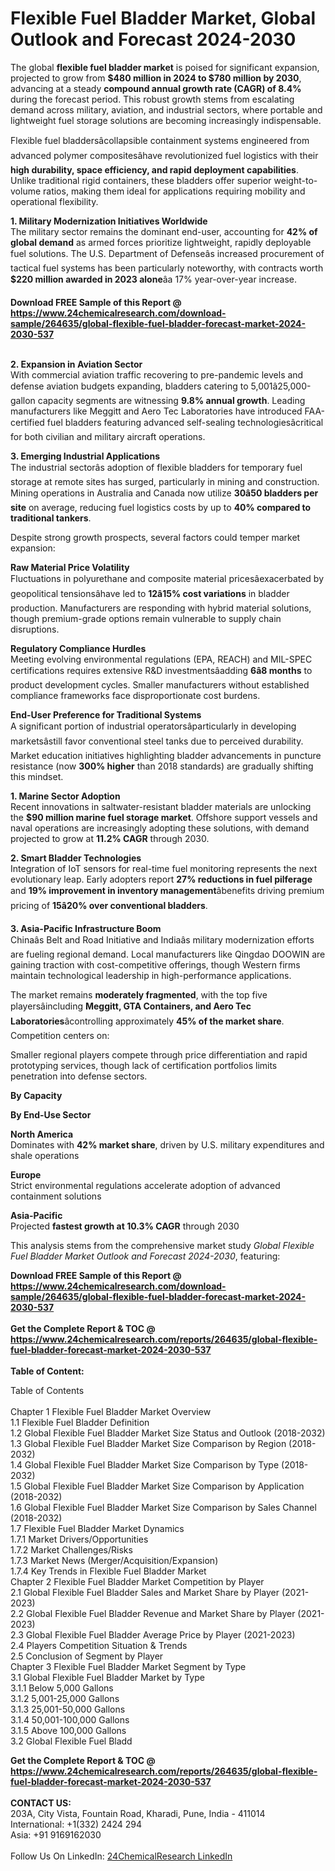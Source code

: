 <h1>Flexible Fuel Bladder Market, Global Outlook and Forecast 2024-2030</h1><p>The global <strong>flexible fuel bladder market</strong> is poised for significant expansion, projected to grow from <strong>$480 million in 2024 to $780 million by 2030</strong>, advancing at a steady <strong>compound annual growth rate (CAGR) of 8.4%</strong> during the forecast period. This robust growth stems from escalating demand across military, aviation, and industrial sectors, where portable and lightweight fuel storage solutions are becoming increasingly indispensable.</p><p>Flexible fuel bladdersâcollapsible containment systems engineered from advanced polymer compositesâhave revolutionized fuel logistics with their <strong>high durability, space efficiency, and rapid deployment capabilities</strong>. Unlike traditional rigid containers, these bladders offer superior weight-to-volume ratios, making them ideal for applications requiring mobility and operational flexibility.</p><p><strong>1. Military Modernization Initiatives Worldwide</strong><br>
The military sector remains the dominant end-user, accounting for <strong>42% of global demand</strong> as armed forces prioritize lightweight, rapidly deployable fuel solutions. The U.S. Department of Defenseâs increased procurement of tactical fuel systems has been particularly noteworthy, with contracts worth <strong>$220 million awarded in 2023 alone</strong>âa 17% year-over-year increase.</p><div><b>Download FREE Sample of this Report @ 
            <a href="https://www.24chemicalresearch.com/download-sample/264635/global-flexible-fuel-bladder-forecast-market-2024-2030-537">
            https://www.24chemicalresearch.com/download-sample/264635/global-flexible-fuel-bladder-forecast-market-2024-2030-537</a></b></div><br><p><strong>2. Expansion in Aviation Sector</strong><br>
With commercial aviation traffic recovering to pre-pandemic levels and defense aviation budgets expanding, bladders catering to 5,001â25,000-gallon capacity segments are witnessing <strong>9.8% annual growth</strong>. Leading manufacturers like Meggitt and Aero Tec Laboratories have introduced FAA-certified fuel bladders featuring advanced self-sealing technologiesâcritical for both civilian and military aircraft operations.</p><p><strong>3. Emerging Industrial Applications</strong><br>
The industrial sectorâs adoption of flexible bladders for temporary fuel storage at remote sites has surged, particularly in mining and construction. Mining operations in Australia and Canada now utilize <strong>30â50 bladders per site</strong> on average, reducing fuel logistics costs by up to <strong>40% compared to traditional tankers</strong>.</p><p>Despite strong growth prospects, several factors could temper market expansion:</p><p><strong>Raw Material Price Volatility</strong><br>
	Fluctuations in polyurethane and composite material pricesâexacerbated by geopolitical tensionsâhave led to <strong>12â15% cost variations</strong> in bladder production. Manufacturers are responding with hybrid material solutions, though premium-grade options remain vulnerable to supply chain disruptions.</p><p><strong>Regulatory Compliance Hurdles</strong><br>
	Meeting evolving environmental regulations (EPA, REACH) and MIL-SPEC certifications requires extensive R&amp;D investmentsâadding <strong>6â8 months</strong> to product development cycles. Smaller manufacturers without established compliance frameworks face disproportionate cost burdens.</p><p><strong>End-User Preference for Traditional Systems</strong><br>
	A significant portion of industrial operatorsâparticularly in developing marketsâstill favor conventional steel tanks due to perceived durability. Market education initiatives highlighting bladder advancements in puncture resistance (now <strong>300% higher</strong> than 2018 standards) are gradually shifting this mindset.</p><p><strong>1. Marine Sector Adoption</strong><br>
Recent innovations in saltwater-resistant bladder materials are unlocking the <strong>$90 million marine fuel storage market</strong>. Offshore support vessels and naval operations are increasingly adopting these solutions, with demand projected to grow at <strong>11.2% CAGR</strong> through 2030.</p><p><strong>2. Smart Bladder Technologies</strong><br>
Integration of IoT sensors for real-time fuel monitoring represents the next evolutionary leap. Early adopters report <strong>27% reductions in fuel pilferage</strong> and <strong>19% improvement in inventory management</strong>âbenefits driving premium pricing of <strong>15â20% over conventional bladders</strong>.</p><p><strong>3. Asia-Pacific Infrastructure Boom</strong><br>
Chinaâs Belt and Road Initiative and Indiaâs military modernization efforts are fueling regional demand. Local manufacturers like Qingdao DOOWIN are gaining traction with cost-competitive offerings, though Western firms maintain technological leadership in high-performance applications.</p><p>The market remains <strong>moderately fragmented</strong>, with the top five playersâincluding <strong>Meggitt, GTA Containers, and Aero Tec Laboratories</strong>âcontrolling approximately <strong>45% of the market share</strong>. Competition centers on:</p><p>Smaller regional players compete through price differentiation and rapid prototyping services, though lack of certification portfolios limits penetration into defense sectors.</p><p><strong>By Capacity</strong></p><p><strong>By End-Use Sector</strong></p><p><strong>North America</strong><br>
	Dominates with <strong>42% market share</strong>, driven by U.S. military expenditures and shale operations</p><p><strong>Europe</strong><br>
	Strict environmental regulations accelerate adoption of advanced containment solutions</p><p><strong>Asia-Pacific</strong><br>
	Projected <strong>fastest growth at 10.3% CAGR</strong> through 2030</p><p>This analysis stems from the comprehensive market study <em>Global Flexible Fuel Bladder Market Outlook and Forecast 2024-2030</em>, featuring:</p><div><b>Download FREE Sample of this Report @ 
            <a href="https://www.24chemicalresearch.com/download-sample/264635/global-flexible-fuel-bladder-forecast-market-2024-2030-537">
            https://www.24chemicalresearch.com/download-sample/264635/global-flexible-fuel-bladder-forecast-market-2024-2030-537</a></b></div><br><div><b>Get the Complete Report & TOC @ 
            <a href="https://www.24chemicalresearch.com/reports/264635/global-flexible-fuel-bladder-forecast-market-2024-2030-537">
            https://www.24chemicalresearch.com/reports/264635/global-flexible-fuel-bladder-forecast-market-2024-2030-537</a></b></div><br>
            <b>Table of Content:</b><p>Table of Contents<br />
<br />
Chapter 1 Flexible Fuel Bladder Market Overview<br />
    1.1 Flexible Fuel Bladder Definition<br />
    1.2 Global Flexible Fuel Bladder Market Size Status and Outlook (2018-2032)<br />
    1.3 Global Flexible Fuel Bladder Market Size Comparison by Region (2018-2032)<br />
    1.4 Global Flexible Fuel Bladder Market Size Comparison by Type (2018-2032)<br />
    1.5 Global Flexible Fuel Bladder Market Size Comparison by Application (2018-2032)<br />
    1.6 Global Flexible Fuel Bladder Market Size Comparison by Sales Channel (2018-2032)<br />
    1.7 Flexible Fuel Bladder Market Dynamics<br />
        1.7.1 Market Drivers/Opportunities<br />
        1.7.2 Market Challenges/Risks<br />
        1.7.3 Market News (Merger/Acquisition/Expansion)<br />
        1.7.4 Key Trends in Flexible Fuel Bladder Market<br />
Chapter 2 Flexible Fuel Bladder Market Competition by Player<br />
    2.1 Global Flexible Fuel Bladder Sales and Market Share by Player (2021-2023)<br />
    2.2 Global Flexible Fuel Bladder Revenue and Market Share by Player (2021-2023)<br />
    2.3 Global Flexible Fuel Bladder Average Price by Player (2021-2023)<br />
    2.4 Players Competition Situation & Trends<br />
    2.5 Conclusion of Segment by Player<br />
Chapter 3 Flexible Fuel Bladder Market Segment by Type<br />
    3.1 Global Flexible Fuel Bladder Market by Type<br />
        3.1.1 Below 5,000 Gallons<br />
        3.1.2 5,001-25,000 Gallons<br />
        3.1.3 25,001-50,000 Gallons<br />
        3.1.4 50,001-100,000 Gallons<br />
        3.1.5 Above 100,000 Gallons<br />
    3.2 Global Flexible Fuel Bladd</p><div><b>Get the Complete Report & TOC @ 
            <a href="https://www.24chemicalresearch.com/reports/264635/global-flexible-fuel-bladder-forecast-market-2024-2030-537">
            https://www.24chemicalresearch.com/reports/264635/global-flexible-fuel-bladder-forecast-market-2024-2030-537</a></b></div><br><b>CONTACT US:</b><br>
            203A, City Vista, Fountain Road, Kharadi, Pune, India - 411014<br>
            International: +1(332) 2424 294<br>
            Asia: +91 9169162030 <br><br>
            Follow Us On LinkedIn: <a href="https://www.linkedin.com/company/24chemicalresearch/">24ChemicalResearch LinkedIn</a>